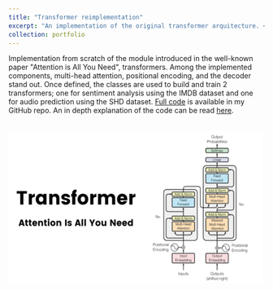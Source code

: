 ```yaml
---
title: "Transformer reimplementation"
excerpt: "An implementation of the original transformer arquitecture. <br/><img src='/images/transformerAttAllUNeed.png'>"
collection: portfolio
---
```


Implementation from scratch of the module introduced in the well-known paper "Attention is All You Need", transformers. Among the implemented components, 
multi-head attention, positional encoding, and the decoder stand out. Once defined, the classes are used to build and train 2 transformers;
 one for sentiment analysis using the IMDB dataset and one for audio prediction using the SHD dataset. [Full code](https://github.com/MarioCHF/TransformerEncoderDecoder) is available in my GitHub repo. An in depth 
 explanation of the code can be read [here](https://mariochf.github.io/files/TransformerReimplementation.pdf). 

<br/><img src='/images/transformerAttAllUNeed.png'>